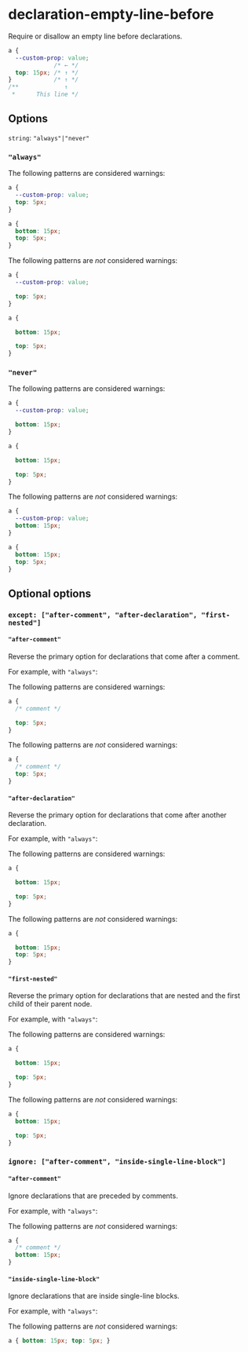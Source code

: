 # declaration-empty-line-before

Require or disallow an empty line before declarations.

```css
a {
  --custom-prop: value;
             /* ← */
  top: 15px; /* ↑ */   
}            /* ↑ */
/**             ↑
 *      This line */
```

## Options

`string`: `"always"|"never"`

### `"always"`

The following patterns are considered warnings:

```css
a {
  --custom-prop: value;
  top: 5px;
}
```

```css
a {
  bottom: 15px;
  top: 5px;
}
```

The following patterns are *not* considered warnings:

```css
a {
  --custom-prop: value;

  top: 5px;
}
```

```css
a {

  bottom: 15px;

  top: 5px;
}
```

### `"never"`

The following patterns are considered warnings:

```css
a {
  --custom-prop: value;

  bottom: 15px;
}
```

```css
a {

  bottom: 15px;

  top: 5px;
}
```

The following patterns are *not* considered warnings:

```css
a {
  --custom-prop: value;
  bottom: 15px;
}
```

```css
a {
  bottom: 15px;
  top: 5px;
}
```

## Optional options

### `except: ["after-comment", "after-declaration", "first-nested"]`

#### `"after-comment"`

Reverse the primary option for declarations that come after a comment.

For example, with `"always"`:

The following patterns are considered warnings:

```css
a {
  /* comment */

  top: 5px;
}
```

The following patterns are *not* considered warnings:

```css
a {
  /* comment */
  top: 5px;
}

```

#### `"after-declaration"`

Reverse the primary option for declarations that come after another declaration.

For example, with `"always"`:

The following patterns are considered warnings:

```css
a {

  bottom: 15px;

  top: 5px;
}
```

The following patterns are *not* considered warnings:

```css
a {

  bottom: 15px;
  top: 5px;
}
```

#### `"first-nested"`

Reverse the primary option for declarations that are nested and the first child of their parent node.

For example, with `"always"`:

The following patterns are considered warnings:

```css
a {

  bottom: 15px;

  top: 5px;
}
```

The following patterns are *not* considered warnings:

```css
a {
  bottom: 15px;

  top: 5px;
}
```

### `ignore: ["after-comment", "inside-single-line-block"]`

#### `"after-comment"`

Ignore declarations that are preceded by comments.

For example, with `"always"`:

The following patterns are *not* considered warnings:

```css
a {
  /* comment */
  bottom: 15px;
}
```

#### `"inside-single-line-block"`

Ignore declarations that are inside single-line blocks.

For example, with `"always"`:

The following patterns are *not* considered warnings:

```css
a { bottom: 15px; top: 5px; }
```
